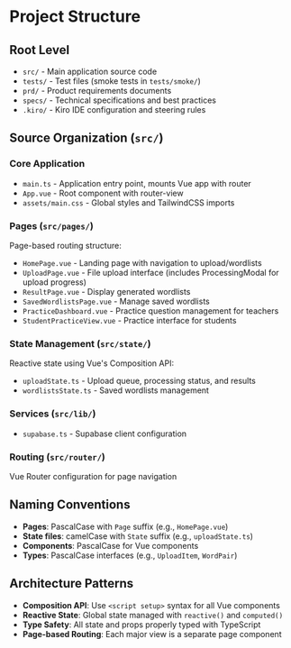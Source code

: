 # Project Structure

## Root Level
- `src/` - Main application source code
- `tests/` - Test files (smoke tests in `tests/smoke/`)
- `prd/` - Product requirements documents
- `specs/` - Technical specifications and best practices
- `.kiro/` - Kiro IDE configuration and steering rules

## Source Organization (`src/`)

### Core Application
- `main.ts` - Application entry point, mounts Vue app with router
- `App.vue` - Root component with router-view
- `assets/main.css` - Global styles and TailwindCSS imports

### Pages (`src/pages/`)
Page-based routing structure:
- `HomePage.vue` - Landing page with navigation to upload/wordlists
- `UploadPage.vue` - File upload interface (includes ProcessingModal for upload progress)
- `ResultPage.vue` - Display generated wordlists
- `SavedWordlistsPage.vue` - Manage saved wordlists
- `PracticeDashboard.vue` - Practice question management for teachers
- `StudentPracticeView.vue` - Practice interface for students

### State Management (`src/state/`)
Reactive state using Vue's Composition API:
- `uploadState.ts` - Upload queue, processing status, and results
- `wordlistsState.ts` - Saved wordlists management

### Services (`src/lib/`)
- `supabase.ts` - Supabase client configuration

### Routing (`src/router/`)
Vue Router configuration for page navigation

## Naming Conventions
- **Pages**: PascalCase with `Page` suffix (e.g., `HomePage.vue`)
- **State files**: camelCase with `State` suffix (e.g., `uploadState.ts`)
- **Components**: PascalCase for Vue components
- **Types**: PascalCase interfaces (e.g., `UploadItem`, `WordPair`)

## Architecture Patterns
- **Composition API**: Use `<script setup>` syntax for all Vue components
- **Reactive State**: Global state managed with `reactive()` and `computed()`
- **Type Safety**: All state and props properly typed with TypeScript
- **Page-based Routing**: Each major view is a separate page component